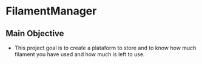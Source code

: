 # FilamentManager
 
## Main Objective

* This project goal is to create a plataform to store and to know how much filament you have used and how much is left to use.
